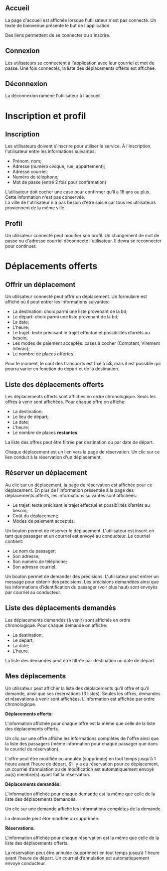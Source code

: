 ## Accueil

La page d'accueil est affichée lorsque l'utilisateur n'est pas connecté. Un texte de bienvenue présente le but de l'application.

Des liens permettent de se connecter ou s'inscrire.

## Connexion

Les utilisateurs se connectent à l'application avec leur courriel et mot de passe. Une fois connectés, la liste des déplacements offerts est affichée.

## Déconnexion

La déconnexion ramène l'utilisateur à l'accueil.

# Inscription et profil

## Inscription

Les utilisateurs doivent s'inscrire pour utiliser le service. À l'inscription, l'utilisateur entre les informations suivantes:

* Prénom, nom;
* Adresse (numéro civique, rue, appartement);
* Adresse courriel;
* Numéro de téléphone;
* Mot de passe (entré 2 fois pour confirmation)

L’utilisateur doit cocher une case pour confirmer qu’il a 18 ans ou plus. Cette information n'est pas conservée.   
La ville de l'utilisateur n'a pas besoin d'être saisie car tous les utilisateurs proviennent de la même ville.

## Profil

Un utilisateur connecté peut modifier son profil. Un changement de mot de passe ou d'adresse courriel déconnecte l'utilisateur. Il devra se reconnecter pour continuer.

# Déplacements offerts

## Offrir un déplacement

Un utilisateur connecté peut offrir un déplacement. Un formulaire est affiché où il peut entrer les informations suivantes:

* La destination: choix parmi une liste provenant de la bd;
* Le départ: choix parmi une liste provenant de la bd;
* La date;
* L'heure;
* Le trajet: texte précisant le trajet effectué et possibilités d’arrêts au besoin;
* Les modes de paiement acceptés: cases à cocher (Comptant, Virement Interac);
* Le nombre de places offertes.

Pour le moment, le coût des transports est fixé à 5$, mais il est possible qui pourra varier en fonction du départ et de la destination.

## Liste des déplacements offerts

Les déplacements offerts sont affichés en ordre chronologique. Seuls les offres à venir sont affichées. Pour chaque offre on affiche:

* La destination;
* Le lieu de départ;
* La date;
* L'heure;
* Le nombre de places **restantes**.

La liste des offres peut être filtrée par destination ou par date de départ.

Chaque déplacement est un lien vers la page de réservation. Un clic sur ce lien conduit à la réservation d'un déplacement.

## Réserver un déplacement

Au clic sur un déplacement, la page de réservation est affichée pour ce déplacement. En plus de l'information présentée à la page des déplacements offerts, les informations suivantes sont affichées:

* Le trajet: texte précisant le trajet effectué et possibilités d’arrêts au besoin;
* Coût du déplacement;
* Modes de paiement acceptés.

Un bouton permet de réserver le déplacement. L'utilisateur est inscrit en tant que passager et un courriel est envoyé au conducteur. Le courriel contient:

* Le nom du passager;
* Son adresse;
* Son numéro de téléphone;
* Son adresse courriel.

Un bouton permet de demander des précisions. L'utilisateur peut entrer un message pour obtenir des précisions. Les précisions demandées ainsi que les informations d'identification du passager (voir plus haut) sont envoyés par courriel au conducteur.

## Liste des déplacements demandés

Les déplacements demandés (à venir) sont affichés en ordre chronologique. Pour chaque demande on affiche:

* La destination;
* Le départ;
* La date;
* L'heure.

La liste des demandes peut être filtrée par destination ou date de départ.

## Mes déplacements

Un utilisateur peut afficher la liste des déplacements qu'il offre et qu'il demande, ainsi que ses réservations (3 listes). Seules les offres, demandes et résevations à venir sont affichées. L'information est affichée par ordre chronologique.

**Déplacements offerts:**

L'information affichée pour chaque offre est la même que celle de la liste des déplacements offerts.

Un clic sur une offre affiche les informations complètes de l'offre ainsi que la liste des passagers (même information pour chaque passager que dans le courriel de réservation).

L'offre peut être modifiée ou annulée (supprimée) en tout temps jusqu’à 1 heure avant l’heure de départ. S’il y a eu réservation pour ce déplacement, un courriel d’annulation ou de modification est automatiquement envoyé au(s) membre(s) ayant fait la réservation.

**Déplacements demandés:**

L'information affichée pour chaque demande est la même que celle de la liste des déplacements demandés.

Un clic sur une demande affiche les informations complètes de la demande.

La demande peut être modfiée ou supprimée.

**Réservations:**

L'information affichée pour chaque réservation est la même que celle de la liste des déplacements offerts.

La réservation peut être annulée (supprimée) en tout temps jusqu’à 1 heure avant l’heure de départ. Un courriel d’annulation est automatiquement envoyé conducteur.
